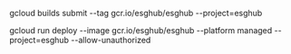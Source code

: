 gcloud builds submit --tag gcr.io/esghub/esghub --project=esghub

gcloud run deploy --image gcr.io/esghub/esghub --platform managed --project=esghub
--allow-unauthorized